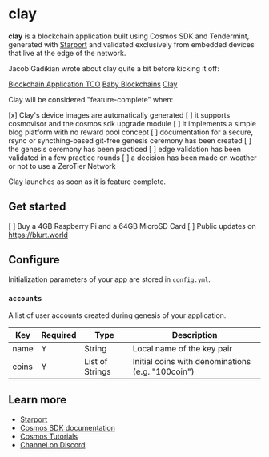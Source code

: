 # clay

**clay** is a blockchain application built using Cosmos SDK and Tendermint, generated with [Starport](https://github.com/tendermint/starport) and validated exclusively from embedded devices that live at the edge of the network.

Jacob Gadikian wrote about clay quite a bit before kicking it off:

[Blockchain Application TCO](https://blurt.world/blurt/@jacobgadikian/blockchain-application-tco)
[Baby Blockchains](https://github.com/regen-network/cosmosd/issues/17)
[Clay](https://blurt.world/blurt/@jacobgadikian/clay)

Clay will be considered "feature-complete" when:

[x] Clay's device images are automatically generated
[ ] it supports cosmovisor and the cosmos sdk upgrade module
[ ] it implements a simple blog platform with no reward pool concept
[ ] documentation for a secure, rsync or syncthing-based git-free genesis ceremony has been created
[ ] the genesis ceremony has been practiced
[ ] edge validation has been validated in a few practice rounds
[ ] a decision has been made on weather or not to use a ZeroTier Network

Clay launches as soon as it is feature complete.


## Get started

[ ] Buy a 4GB Raspberry Pi and a 64GB MicroSD Card
[ ] Public updates on https://blurt.world

## Configure

Initialization parameters of your app are stored in `config.yml`.

### `accounts`

A list of user accounts created during genesis of your application.

| Key   | Required | Type            | Description                                       |
| ----- | -------- | --------------- | ------------------------------------------------- |
| name  | Y        | String          | Local name of the key pair                        |
| coins | Y        | List of Strings | Initial coins with denominations (e.g. "100coin") |

## Learn more

- [Starport](https://github.com/tendermint/starport)
- [Cosmos SDK documentation](https://docs.cosmos.network)
- [Cosmos Tutorials](https://tutorials.cosmos.network)
- [Channel on Discord](https://discord.gg/W8trcGV)
